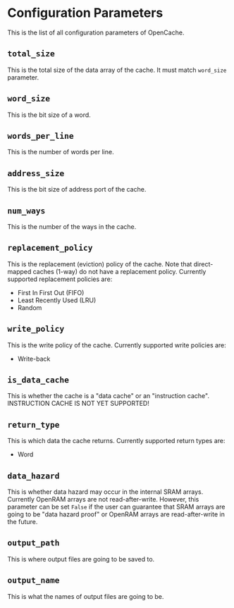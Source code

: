 # Configuration Parameters
This is the list of all configuration parameters of OpenCache.

## `total_size`
This is the total size of the data array of the cache. It must match `word_size` parameter.

## `word_size`
This is the bit size of a word.

## `words_per_line`
This is the number of words per line.

## `address_size`
This is the bit size of address port of the cache.

## `num_ways`
This is the number of the ways in the cache.

## `replacement_policy`
This is the replacement (eviction) policy of the cache. Note that direct-mapped caches (1-way) do not have a replacement policy.
Currently supported replacement policies are:
* First In First Out (FIFO)
* Least Recently Used (LRU)
* Random

## `write_policy`
This is the write policy of the cache. Currently supported write policies are:
* Write-back

## `is_data_cache`
This is whether the cache is a "data cache" or an "instruction cache". INSTRUCTION CACHE IS NOT YET SUPPORTED!

## `return_type`
This is which data the cache returns. Currently supported return types are:
* Word

## `data_hazard`
This is whether data hazard may occur in the internal SRAM arrays. Currently OpenRAM arrays are not read-after-write.
However, this parameter can be set `False` if the user can guarantee that SRAM arrays are going to be "data hazard proof"
or OpenRAM arrays are read-after-write in the future.

## `output_path`
This is where output files are going to be saved to.

## `output_name`
This is what the names of output files are going to be.